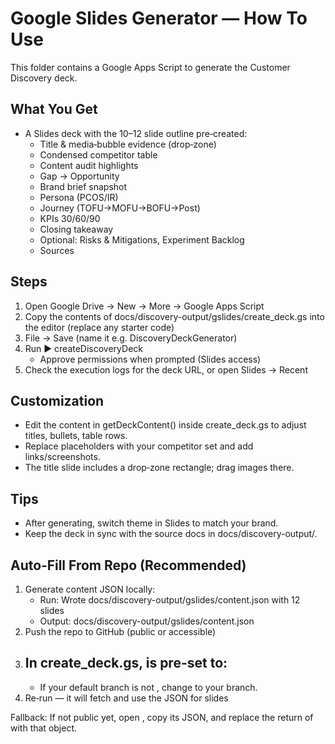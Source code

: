 # Google Slides Generator — How To Use

This folder contains a Google Apps Script to generate the Customer Discovery deck.

## What You Get
- A Slides deck with the 10–12 slide outline pre‑created:
  - Title & media‑bubble evidence (drop‑zone)
  - Condensed competitor table
  - Content audit highlights
  - Gap → Opportunity
  - Brand brief snapshot
  - Persona (PCOS/IR)
  - Journey (TOFU→MOFU→BOFU→Post)
  - KPIs 30/60/90
  - Closing takeaway
  - Optional: Risks & Mitigations, Experiment Backlog
  - Sources

## Steps
1) Open Google Drive → New → More → Google Apps Script
2) Copy the contents of docs/discovery-output/gslides/create_deck.gs into the editor (replace any starter code)
3) File → Save (name it e.g. DiscoveryDeckGenerator)
4) Run ▶ createDiscoveryDeck
   - Approve permissions when prompted (Slides access)
5) Check the execution logs for the deck URL, or open Slides → Recent

## Customization
- Edit the content in getDeckContent() inside create_deck.gs to adjust titles, bullets, table rows.
- Replace placeholders with your competitor set and add links/screenshots.
- The title slide includes a drop‑zone rectangle; drag images there.

## Tips
- After generating, switch theme in Slides to match your brand.
- Keep the deck in sync with the source docs in docs/discovery-output/.

## Auto‑Fill From Repo (Recommended)
1) Generate content JSON locally:
   - Run: Wrote docs/discovery-output/gslides/content.json with 12 slides
   - Output: docs/discovery-output/gslides/content.json
2) Push the repo to GitHub (public or accessible)
3) In create_deck.gs,  is pre-set to:
   - 
   - If your default branch is not , change  to your branch.
4) Re‑run  — it will fetch and use the JSON for slides

Fallback: If not public yet, open , copy its JSON, and replace the return of  with that object.
